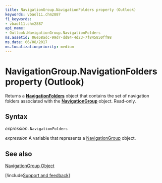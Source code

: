 ```yaml
---
title: NavigationGroup.NavigationFolders property (Outlook)
keywords: vbaol11.chm2887
f1_keywords:
- vbaol11.chm2887
api_name:
- Outlook.NavigationGroup.NavigationFolders
ms.assetid: 06e58adc-99d7-dd84-4d23-7f845850ff98
ms.date: 06/08/2017
ms.localizationpriority: medium
---
```



# NavigationGroup.NavigationFolders property (Outlook)

Returns a **[NavigationFolders](Outlook.NavigationFolders.md)** object that contains the set of navigation folders associated with the **[NavigationGroup](Outlook.NavigationGroup.md)** object. Read-only.


## Syntax

_expression_. `NavigationFolders`

_expression_ A variable that represents a [NavigationGroup](Outlook.NavigationGroup.md) object.


## See also


[NavigationGroup Object](Outlook.NavigationGroup.md)

[!include[Support and feedback](~/includes/feedback-boilerplate.md)]